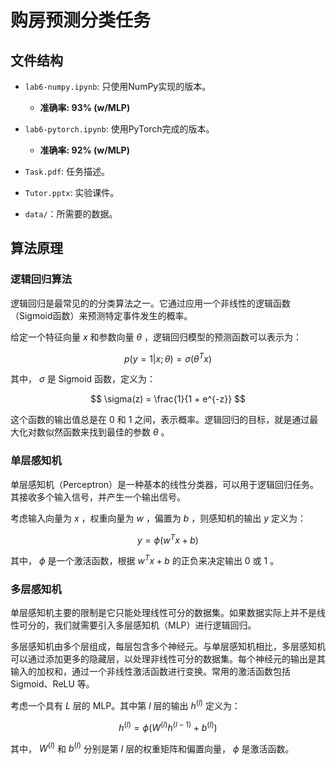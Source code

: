 # 购房预测分类任务

## 文件结构

* `lab6-numpy.ipynb`: 只使用NumPy实现的版本。

  * **准确率: 93% (w/MLP)**

* `lab6-pytorch.ipynb`: 使用PyTorch完成的版本。

  * **准确率: 92% (w/MLP)**

* `Task.pdf`: 任务描述。

* `Tutor.pptx`: 实验课件。

* `data/`：所需要的数据。

## 算法原理

### 逻辑回归算法

逻辑回归是最常见的的分类算法之一。它通过应用一个非线性的逻辑函数（Sigmoid函数）来预测特定事件发生的概率。

给定一个特征向量 $x$ 和参数向量  $\theta$ ，逻辑回归模型的预测函数可以表示为：

$$
p(y = 1 | x; \theta) = \sigma(\theta^T x)
$$

其中， $\sigma$ 是 Sigmoid 函数，定义为：

$$
\sigma(z) = \frac{1}{1 + e^{-z}}
$$

这个函数的输出值总是在 $0$ 和 $1$ 之间，表示概率。逻辑回归的目标，就是通过最大化对数似然函数来找到最佳的参数 $\theta$ 。

### 单层感知机

单层感知机（Perceptron）是一种基本的线性分类器，可以用于逻辑回归任务。其接收多个输入信号，并产生一个输出信号。

考虑输入向量为 $x$ ，权重向量为 $w$ ，偏置为 $b$ ，则感知机的输出 $y$ 定义为：

$$
y = \phi(w^T x + b)
$$

其中， $\phi$ 是一个激活函数，根据 $w^T x + b$ 的正负来决定输出 $0$ 或 $1$ 。

### 多层感知机

单层感知机主要的限制是它只能处理线性可分的数据集。如果数据实际上并不是线性可分的，我们就需要引入多层感知机（MLP）进行逻辑回归。

多层感知机由多个层组成，每层包含多个神经元。与单层感知机相比，多层感知机可以通过添加更多的隐藏层，以处理非线性可分的数据集。每个神经元的输出是其输入的加权和，通过一个非线性激活函数进行变换。常用的激活函数包括 Sigmoid、ReLU 等。

考虑一个具有 $L$ 层的 MLP。其中第 $l$ 层的输出 $h^{(l)}$ 定义为：

$$
 h^{(l)} = \phi(W^{(l)} h^{(l-1)} + b^{(l)})
$$

其中，  $W^{(l)}$ 和  $b^{(l)}$ 分别是第 $l$ 层的权重矩阵和偏置向量， $\phi$ 是激活函数。